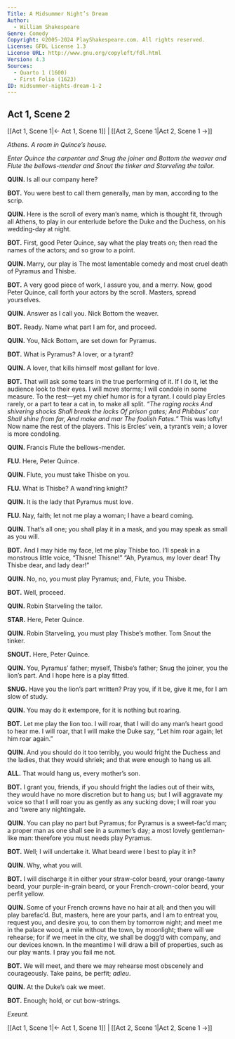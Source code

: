 ```yaml
---
Title: A Midsummer Night’s Dream
Author: 
  - William Shakespeare
Genre: Comedy
Copyright: ©2005-2024 PlayShakespeare.com. All rights reserved.
License: GFDL License 1.3
License URL: http://www.gnu.org/copyleft/fdl.html
Version: 4.3
Sources:
  - Quarto 1 (1600)
  - First Folio (1623)
ID: midsummer-nights-dream-1-2
---
```


## Act 1, Scene 2
[[Act 1, Scene 1|← Act 1, Scene 1]] | [[Act 2, Scene 1|Act 2, Scene 1 →]]

*Athens. A room in Quince’s house.*

*Enter Quince the carpenter and Snug the joiner and Bottom the weaver and Flute the bellows-mender and Snout the tinker and Starveling the tailor.*

**QUIN.**
Is all our company here?

**BOT.**
You were best to call them generally, man by man, according to the scrip.

**QUIN.**
Here is the scroll of every man’s name, which is thought fit, through all Athens, to play in our enterlude before the Duke and the Duchess, on his wedding-day at night.

**BOT.**
First, good Peter Quince, say what the play treats on; then read the names of the actors; and so grow to a point.

**QUIN.**
Marry, our play is The most lamentable comedy and most cruel death of Pyramus and Thisbe.

**BOT.**
A very good piece of work, I assure you, and a merry. Now, good Peter Quince, call forth your actors by the scroll. Masters, spread yourselves.

**QUIN.**
Answer as I call you. Nick Bottom the weaver.

**BOT.**
Ready. Name what part I am for, and proceed.

**QUIN.**
You, Nick Bottom, are set down for Pyramus.

**BOT.**
What is Pyramus? A lover, or a tyrant?

**QUIN.**
A lover, that kills himself most gallant for love.

**BOT.**
That will ask some tears in the true performing of it. If I do it, let the audience look to their eyes. I will move storms; I will condole in some measure. To the rest—yet my chief humor is for a tyrant. I could play Ercles rarely, or a part to tear a cat in, to make all split.
*“The raging rocks*
*And shivering shocks*
*Shall break the locks*
*Of prison gates;*
*And Phibbus’ car*
*Shall shine from far,*
*And make and mar*
*The foolish Fates.”*
This was lofty! Now name the rest of the players. This is Ercles’ vein, a tyrant’s vein; a lover is more condoling.

**QUIN.**
Francis Flute the bellows-mender.

**FLU.**
Here, Peter Quince.

**QUIN.**
Flute, you must take Thisbe on you.

**FLU.**
What is Thisbe? A wand’ring knight?

**QUIN.**
It is the lady that Pyramus must love.

**FLU.**
Nay, faith; let not me play a woman; I have a beard coming.

**QUIN.**
That’s all one; you shall play it in a mask, and you may speak as small as you will.

**BOT.**
And I may hide my face, let me play Thisbe too. I’ll speak in a monstrous little voice, “Thisne! Thisne!” “Ah, Pyramus, my lover dear! Thy Thisbe dear, and lady dear!”

**QUIN.**
No, no, you must play Pyramus; and, Flute, you Thisbe.

**BOT.**
Well, proceed.

**QUIN.**
Robin Starveling the tailor.

**STAR.**
Here, Peter Quince.

**QUIN.**
Robin Starveling, you must play Thisbe’s mother. Tom Snout the tinker.

**SNOUT.**
Here, Peter Quince.

**QUIN.**
You, Pyramus’ father; myself, Thisbe’s father; Snug the joiner, you the lion’s part. And I hope here is a play fitted.

**SNUG.**
Have you the lion’s part written? Pray you, if it be, give it me, for I am slow of study.

**QUIN.**
You may do it extempore, for it is nothing but roaring.

**BOT.**
Let me play the lion too. I will roar, that I will do any man’s heart good to hear me. I will roar, that I will make the Duke say, “Let him roar again; let him roar again.”

**QUIN.**
And you should do it too terribly, you would fright the Duchess and the ladies, that they would shriek; and that were enough to hang us all.

**ALL.**
That would hang us, every mother’s son.

**BOT.**
I grant you, friends, if you should fright the ladies out of their wits, they would have no more discretion but to hang us; but I will aggravate my voice so that I will roar you as gently as any sucking dove; I will roar you and ’twere any nightingale.

**QUIN.**
You can play no part but Pyramus; for Pyramus is a sweet-fac’d man; a proper man as one shall see in a summer’s day; a most lovely gentleman-like man: therefore you must needs play Pyramus.

**BOT.**
Well; I will undertake it. What beard were I best to play it in?

**QUIN.**
Why, what you will.

**BOT.**
I will discharge it in either your straw-color beard, your orange-tawny beard, your purple-in-grain beard, or your French-crown-color beard, your perfit yellow.

**QUIN.**
Some of your French crowns have no hair at all; and then you will play barefac’d. But, masters, here are your parts, and I am to entreat you, request you, and desire you, to con them by tomorrow night; and meet me in the palace wood, a mile without the town, by moonlight; there will we rehearse; for if we meet in the city, we shall be dogg’d with company, and our devices known. In the meantime I will draw a bill of properties, such as our play wants. I pray you fail me not.

**BOT.**
We will meet, and there we may rehearse most obscenely and courageously. Take pains, be perfit; *adieu*.

**QUIN.**
At the Duke’s oak we meet.

**BOT.**
Enough; hold, or cut bow-strings.

*Exeunt.*

[[Act 1, Scene 1|← Act 1, Scene 1]] | [[Act 2, Scene 1|Act 2, Scene 1 →]]